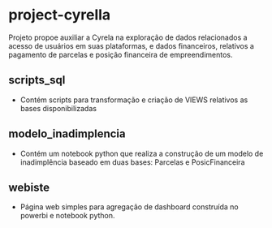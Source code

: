 # project-cyrella

Projeto propoe auxiliar a Cyrela na exploração de dados relacionados a acesso de usuários em suas plataformas, e dados financeiros, relativos a pagamento de parcelas e posição financeira de empreendimentos.

## scripts_sql

- Contém scripts para transformação e criação de VIEWS relativos as bases disponibilizadas

## modelo_inadimplencia

- Contém um notebook python que realiza a construção de um modelo de inadimplência baseado em duas bases: Parcelas e PosicFinanceira

## webiste

- Página web simples para agregação de dashboard construída no powerbi e notebook python.
